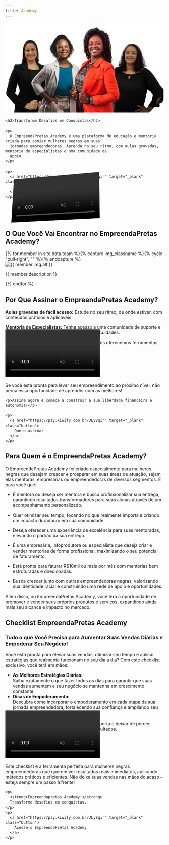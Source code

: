 ```yaml
---
title: Academy
---
```


<style>
  @media (min-width: 800px) {
    .phone-frame-container--tilted {
      margin-top: -100px;
      position: relative;
      perspective: 1000px;

      .phone-frame {
        transform-style: preserve-3d;
        transform: rotateX(15deg) rotateY(-15deg);
      }
    }
  }

  .phone-frame-container--span {
    max-width: 260px;
    margin: 24px auto;
  }

  @media (min-width: 800px) {
    .phone-frame-container--span {
      order: 1;
      margin: -80px 0 0;
      flex: 0 0 260px;
    }
  }
</style>

<div class="grid center grid--laptop--50 gap-5 p-5">
  <div class="span--desktop--2">
    <img src="/assets/img/team/todas.jpg" alt="Time EmpreendaPretas">

    <h2>Transforme Desafios em Conquistas</h2>

    <p>
      O EmpreendaPretas Academy é uma plataforma de educação e mentoria criada para apoiar mulheres negras em suas
      jornadas empreendedoras. Aprenda no seu ritmo, com aulas gravadas, mentoria de especialistas e uma comunidade de
      apoio.
    </p>

    <p>
      <a href="https://pay.kiwify.com.br/JLy8qir" target="_blank" class="button">
        Acesse o EmpreendaPretas Academy
      </a>
    </p>
  </div>

  <div class="phone-frame-container--tilted">
    <div class="phone-frame">
      <video src="/assets/video/empreendapretas-academy-demo.mp4" muted loop autoplay preload="auto"></video>
    </div>
  </div>
</div>

## O Que Você Vai Encontrar no EmpreendaPretas Academy?

<div class="vertical gap-3 my-5">
  {% for member in site.data.team %}{% capture img_classname %}{% cycle "pull-right", "" %}{% endcapture %}
  <div class="wrapper horizontal--laptop center gap-3">
    <img src="{{ member.img.src }}" alt="{{ member.img.alt }}" width="140" class="{{ img_classname }}" />
    <p>{{ member.description }}</p>
  </div>
  {% endfor %}
</div>

## Por Que Assinar o EmpreendaPretas Academy?

**Aulas gravadas de fácil acesso:** Estude no seu ritmo, de onde estiver, com conteúdos práticos e
aplicáveis.

**Mentoria de Especialistas:** Tenha acesso a uma comunidade de suporte e a dicas exclusivas de
quem entende suas dificuldades.

**Empoderamento Real:** Mais do que cursos, nós oferecemos ferramentas para transformar a
sua vida e o seu negócio.

<div class="horizontal--desktop center bg-black p-6 my-6 text-balance home-hero">
  <div class="phone-frame-container--span">
    <div class="phone-frame">
      <video src="/assets/video/empreendapretas-academy-demo.mp4" muted loop autoplay preload="auto"></video>
    </div>
  </div>

  <div class="wrapper">
    <p class="font--6">
      Se você está pronta para levar seu empreendimento ao próximo nível, não perca essa
      oportunidade de aprender com as melhores!
    </p>

    <p>Assine agora e comece a construir a sua liberdade financeira e autonomia!</p>
  
    <p>
      <a href="https://pay.kiwify.com.br/JLy8qir" target="_blank" class="button">
        Quero assinar
      </a>
    </p>
  </div>
</div>

## Para Quem é o EmpreendaPretas Academy?

O EmpreendaPretas Academy foi criado especialmente para mulheres negras que desejam
crescer e prosperar em suas áreas de atuação, sejam elas mentoras, empresárias ou
empreendedoras de diversos segmentos. É para você que:

- É mentora ou deseja ser mentora e busca profissionalizar sua entrega, garantindo resultados
transformadores para suas alunas através de um acompanhamento personalizado.

- Quer otimizar seu tempo, focando no que realmente importa e criando um impacto duradouro
em sua comunidade.

- Deseja oferecer uma experiência de excelência para suas mentoradas, elevando o padrão da
sua entrega.

- É uma empresária, infoprodutora ou especialista que deseja criar e vender mentorias de forma
profissional, maximizando o seu potencial de faturamento.

- Está pronta para faturar R$10mil ou mais por mês com mentorias bem estruturadas e
direcionadas.

- Busca crescer junto com outras empreendedoras negras, valorizando sua identidade racial e
construindo uma rede de apoio e oportunidades.

Além disso, no EmpreendaPretas Academy, você terá a oportunidade de promover e vender
seus próprios produtos e serviços, expandindo ainda mais seu alcance e impacto no mercado.

## Checklist EmpreendaPretas Academy

### Tudo o que Você Precisa para Aumentar Suas Vendas Diárias e Empoderar Seu Negócio!

Você está pronta para elevar suas vendas, otimizar seu tempo e aplicar estratégias que
realmente funcionam no seu dia a dia? Com este checklist exclusivo, você terá em mãos:

<div class="page-content bg-grey-100">
  <div class="wrapper">
    <ul class="seamless horizontal--laptop gap-4 text-balance">
      <li>
        <strong class="font--3">As Melhores Estratégias Diárias:</strong>
        <br />
        Saiba exatamente o que fazer todos os dias para garantir que suas vendas aumentem e seu negócio se mantenha em
        crescimento constante.
      </li>
      <li>
        <strong class="font--3">Dicas de Empoderamento:</strong>
        <br />
        Descubra como incorporar o empoderamento em cada etapa da sua jornada empreendedora, fortalecendo sua confiança
        e ampliando seu impacto.
      </li>
      <li>
        <strong class="font--3">Otimização de Tempo:</strong>
        <br />
        Aprenda como focar no que realmente importa e deixar de perder tempo com atividades que não trazem resultados.
      </li>
    </ul>
  </div>
</div>

<div class="wrapper horizontal--desktop p-3">
  <div class="phone-frame-container--span pull-right">
    <div class="phone-frame">
      <video src="/assets/video/empreendapretas-academy-demo.mp4" muted loop autoplay preload="auto"></video>
    </div>
  </div>

  <div class="flex">
    <p>
      Este checklist é a ferramenta perfeita para mulheres negras empreendedoras que querem ver
      resultados reais e imediatos, aplicando métodos práticos e eficientes. Não deixe suas vendas
      nas mãos do acaso – esteja sempre um passo à frente!
    </p>
  
    <p>
      <strong>Empreendapretas Academy:</strong>
      Transforme desafios em conquistas.
    </p>
    <p>
      <a href="https://pay.kiwify.com.br/JLy8qir" target="_blank" class="button">
        Acesse o EmpreendaPretas Academy
      </a>
    </p>
  </div>
</div>